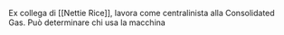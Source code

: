 Ex collega di [[Nettie Rice]], lavora come centralinista alla Consolidated Gas. Può determinare chi usa la macchina